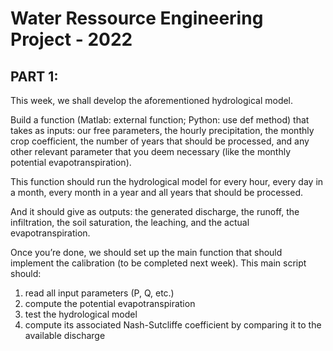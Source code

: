 # Water Ressource Engineering Project - 2022

## PART 1: 
This week, we shall develop the aforementioned hydrological model.

Build a function (Matlab: external function; Python: use def method) that takes as inputs: our free parameters, the hourly precipitation, the monthly crop coefficient, the number of years that should be processed, and any other relevant parameter that you deem necessary (like the monthly potential evapotranspiration). 

This function should run the hydrological model for every hour, every day in a month, every month in a year and all years that should be processed.

And it should give as outputs: the generated discharge, the runoff, the infiltration, the soil saturation, the leaching, and the actual evapotranspiration.

Once you’re done, we should set up the main function that should implement the calibration (to be completed next week). This main script should:
1. read all input parameters (P, Q, etc.)
2. compute the potential evapotranspiration
3. test the hydrological model
4. compute its associated Nash-Sutcliffe coefficient by comparing it to the available discharge
